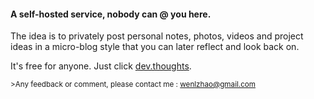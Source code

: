 #### A self-hosted service, nobody can @ you here.
The idea is to privately post personal notes, photos, videos and project ideas in a micro-blog style that you can later reflect and look back on.

It's free for anyone.  Just click [dev.thoughts](http://insightmarks.herokuapp.com).

<sub>>Any feedback or comment, please contact me : wenlzhao@gmail.com </sub>

